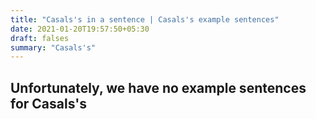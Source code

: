 ```yaml
---
title: "Casals's in a sentence | Casals's example sentences"
date: 2021-01-20T19:57:50+05:30
draft: falses
summary: "Casals's"
---
```

## Unfortunately, we have no example sentences for Casals's                 

